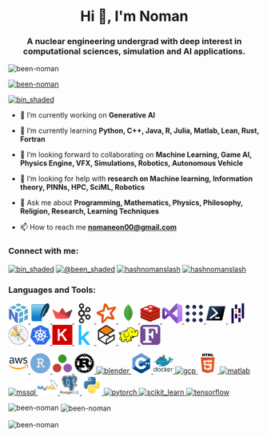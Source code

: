 <h1 align="center">Hi 👋, I'm Noman</h1>
<h3 align="center">A nuclear engineering undergrad with deep interest in computational sciences, simulation and AI applications.</h3>

<p align="left"> <img src="https://komarev.com/ghpvc/?username=been-noman&label=Profile%20views&color=0e75b6&style=flat" alt="been-noman" /> </p>

<p align="left"> <a href="https://github.com/ryo-ma/github-profile-trophy"><img src="https://github-profile-trophy.vercel.app/?username=been-noman" alt="been-noman" /></a> </p>

<p align="left"> <a href="https://twitter.com/bin_shaded" target="blank"><img src="https://img.shields.io/twitter/follow/bin_shaded?logo=twitter&style=for-the-badge" alt="bin_shaded" /></a> </p>

- 🔭 I’m currently working on **Generative AI**

- 🌱 I’m currently learning **Python, C++, Java, R, Julia, Matlab, Lean, Rust, Fortran**

- 👯 I’m looking forward to collaborating on **Machine Learning, Game AI, Physics Engine, VFX, Simulations, Robotics, Autonomous Vehicle**

- 🤝 I’m looking for help with **research on Machine learning, Information theory, PINNs, HPC, SciML, Robotics**

- 💬 Ask me about **Programming, Mathematics, Physics, Philosophy, Religion, Research, Learning Techniques**

- 📫 How to reach me **nomaneon00@gmail.com**


<h3 align="left">Connect with me:</h3>
<p align="left">
<a href="https://twitter.com/bin_shaded" target="blank"><img align="center" src="https://raw.githubusercontent.com/rahuldkjain/github-profile-readme-generator/master/src/images/icons/Social/twitter.svg" alt="bin_shaded" height="30" width="40" /></a>
<a href="https://medium.com/@been_shaded" target="blank"><img align="center" src="https://raw.githubusercontent.com/rahuldkjain/github-profile-readme-generator/master/src/images/icons/Social/medium.svg" alt="@been_shaded" height="30" width="40" /></a>
<a href="https://www.leetcode.com/hashnomanslash" target="blank"><img align="center" src="https://raw.githubusercontent.com/rahuldkjain/github-profile-readme-generator/master/src/images/icons/Social/leet-code.svg" alt="hashnomanslash" height="30" width="40" /></a>
<a href="https://www.topcoder.com/members/hashnomanslash" target="blank"><img align="center" src="https://raw.githubusercontent.com/rahuldkjain/github-profile-readme-generator/master/src/images/icons/Social/topcoder.svg" alt="hashnomanslash" height="30" width="40" /></a>
</p>

<h3 align="left">Languages and Tools:</h3>
<a href="https://numpy.org/" target="_blank" rel="noreferrer"> 
  <img src="https://github.com/devicons/devicon/blob/master/icons/numpy/numpy-original.svg" alt="numpy" width="40" height="40"/> 
</a>

<a href="https://www.sqlite.org/" target="_blank" rel="noreferrer"> 
  <img src="https://github.com/devicons/devicon/blob/master/icons/sqlite/sqlite-original.svg" alt="sqlite" width="40" height="40"/> 
</a>

<a href="https://streamlit.io/" target="_blank" rel="noreferrer"> 
  <img src="https://github.com/devicons/devicon/blob/master/icons/streamlit/streamlit-original.svg" alt="streamlit" width="40" height="40"/> 
</a>

<a href="https://kafka.apache.org/" target="_blank" rel="noreferrer"> 
  <img src="https://github.com/devicons/devicon/blob/master/icons/apachekafka/apachekafka-original.svg" alt="kafka" width="40" height="40"/> 
</a>

<a href="https://spark.apache.org/" target="_blank" rel="noreferrer"> 
  <img src="https://github.com/devicons/devicon/blob/master/icons/apachespark/apachespark-original.svg" alt="spark" width="40" height="40"/> 
</a>

<a href="https://www.mongodb.com/" target="_blank" rel="noreferrer"> 
  <img src="https://github.com/devicons/devicon/blob/master/icons/mongodb/mongodb-original.svg" alt="mongodb" width="40" height="40"/> 
</a>

<a href="https://redis.io/" target="_blank" rel="noreferrer"> 
  <img src="https://github.com/devicons/devicon/blob/master/icons/redis/redis-original.svg" alt="redis" width="40" height="40"/> 
</a>

<a href="https://visualstudio.microsoft.com/" target="_blank" rel="noreferrer"> 
  <img src="https://github.com/devicons/devicon/blob/master/icons/visualstudio/visualstudio-original.svg" alt="visual studio" width="40" height="40"/> 
</a>

<a href="https://www.ros.org/" target="_blank" rel="noreferrer"> 
  <img src="https://github.com/devicons/devicon/blob/master/icons/ros/ros-original.svg" alt="ros" width="40" height="40"/> 
</a>

<a href="https://learn.microsoft.com/en-us/powershell/" target="_blank" rel="noreferrer"> 
  <img src="https://github.com/devicons/devicon/blob/master/icons/powershell/powershell-original.svg" alt="powershell" width="40" height="40"/> 
</a>

<a href="https://pandas.pydata.org/" target="_blank" rel="noreferrer"> 
  <img src="https://github.com/devicons/devicon/blob/master/icons/pandas/pandas-original.svg" alt="pandas" width="40" height="40"/> 
</a>

<a href="https://matplotlib.org/" target="_blank" rel="noreferrer"> 
  <img src="https://github.com/devicons/devicon/blob/master/icons/matplotlib/matplotlib-original.svg" alt="matplotlib" width="40" height="40"/> 
</a>

<a href="https://kubernetes.io/" target="_blank" rel="noreferrer"> 
  <img src="https://github.com/devicons/devicon/blob/master/icons/kubernetes/kubernetes-original.svg" alt="kubernetes" width="40" height="40"/> 
</a>

<a href="https://keras.io/" target="_blank" rel="noreferrer"> 
  <img src="https://github.com/devicons/devicon/blob/master/icons/keras/keras-original.svg" alt="keras" width="40" height="40"/> 
</a>

<a href="https://www.kaggle.com/" target="_blank" rel="noreferrer"> 
  <img src="https://github.com/devicons/devicon/blob/master/icons/kaggle/kaggle-original.svg" alt="kaggle" width="40" height="40"/> 
</a>

<a href="http://gazebosim.org/" target="_blank" rel="noreferrer"> 
  <img src="https://github.com/devicons/devicon/blob/master/icons/gazebo/gazebo-original.svg" alt="gazebo" width="40" height="40"/> 
</a>
<a href="https://hadoop.apache.org/" target="_blank" rel="noreferrer"> 
  <img src="https://github.com/devicons/devicon/blob/master/icons/hadoop/hadoop-original.svg" alt="hadoop" width="40" height="40"/> 
</a>

<a href="https://fortran-lang.org/" target="_blank" rel="noreferrer"> 
  <img src="https://github.com/devicons/devicon/blob/master/icons/fortran/fortran-original.svg" alt="fortran" width="40" height="40"/> 
</a>

<p align="left"> <a href="https://aws.amazon.com" target="_blank" rel="noreferrer"> <img src="https://raw.githubusercontent.com/devicons/devicon/master/icons/amazonwebservices/amazonwebservices-original-wordmark.svg" alt="aws" width="40" height="40"/> </a>

<a href="https://www.r-project.org/" target="_blank" rel="noreferrer"> 
  <img src="https://github.com/devicons/devicon/blob/master/icons/rstudio/rstudio-original.svg" alt="R" width="40" height="40"/> 
</a>

<a href="https://julialang.org/" target="_blank" rel="noreferrer"> 
  <img src="https://github.com/devicons/devicon/blob/master/icons/julia/julia-original.svg" alt="julia" width="40" height="40"/> 
</a>

<a href="https://www.rust-lang.org/" target="_blank" rel="noreferrer"> 
  <img src="https://github.com/devicons/devicon/blob/master/icons/rust/rust-original.svg" alt="rust" width="40" height="40"/> 
</a>
 </a> <a href="https://www.blender.org/" target="_blank" rel="noreferrer"> <img src="https://download.blender.org/branding/community/blender_community_badge_white.svg" alt="blender" width="40" height="40"/> </a> <a href="https://www.w3schools.com/cpp/" target="_blank" rel="noreferrer"> <img src="https://raw.githubusercontent.com/devicons/devicon/master/icons/cplusplus/cplusplus-original.svg" alt="cplusplus" width="40" height="40"/> </a> <a href="https://www.docker.com/" target="_blank" rel="noreferrer"> <img src="https://raw.githubusercontent.com/devicons/devicon/master/icons/docker/docker-original-wordmark.svg" alt="docker" width="40" height="40"/> </a> <a href="https://cloud.google.com" target="_blank" rel="noreferrer"> <img src="https://www.vectorlogo.zone/logos/google_cloud/google_cloud-icon.svg" alt="gcp" width="40" height="40"/> </a> <a href="https://www.w3.org/html/" target="_blank" rel="noreferrer"> <img src="https://raw.githubusercontent.com/devicons/devicon/master/icons/html5/html5-original-wordmark.svg" alt="html5" width="40" height="40"/> </a> <a href="https://www.mathworks.com/" target="_blank" rel="noreferrer"> <img src="https://upload.wikimedia.org/wikipedia/commons/2/21/Matlab_Logo.png" alt="matlab" width="40" height="40"/> </a> <a href="https://www.microsoft.com/en-us/sql-server" target="_blank" rel="noreferrer"> <img src="https://www.svgrepo.com/show/303229/microsoft-sql-server-logo.svg" alt="mssql" width="40" height="40"/> </a> <a href="https://www.mysql.com/" target="_blank" rel="noreferrer"> <img src="https://raw.githubusercontent.com/devicons/devicon/master/icons/mysql/mysql-original-wordmark.svg" alt="mysql" width="40" height="40"/> </a> <a href="https://www.postgresql.org" target="_blank" rel="noreferrer"> <img src="https://raw.githubusercontent.com/devicons/devicon/master/icons/postgresql/postgresql-original-wordmark.svg" alt="postgresql" width="40" height="40"/> </a> <a href="https://www.python.org" target="_blank" rel="noreferrer"> <img src="https://raw.githubusercontent.com/devicons/devicon/master/icons/python/python-original.svg" alt="python" width="40" height="40"/> </a> <a href="https://pytorch.org/" target="_blank" rel="noreferrer"> <img src="https://www.vectorlogo.zone/logos/pytorch/pytorch-icon.svg" alt="pytorch" width="40" height="40"/> </a> <a href="https://scikit-learn.org/" target="_blank" rel="noreferrer"> <img src="https://upload.wikimedia.org/wikipedia/commons/0/05/Scikit_learn_logo_small.svg" alt="scikit_learn" width="40" height="40"/> </a> <a href="https://www.tensorflow.org" target="_blank" rel="noreferrer"> <img src="https://www.vectorlogo.zone/logos/tensorflow/tensorflow-icon.svg" alt="tensorflow" width="40" height="40"/> </a>  </p>

<p><img align="left" src="https://github-readme-stats.vercel.app/api/top-langs?username=been-noman&show_icons=true&locale=en&layout=compact" alt="been-noman" /></p>

<p>&nbsp;<img align="center" src="https://github-readme-stats.vercel.app/api?username=been-noman&show_icons=true&locale=en" alt="been-noman" /></p>

<p><img align="center" src="https://github-readme-streak-stats.herokuapp.com/?user=been-noman&" alt="been-noman" /></p>

